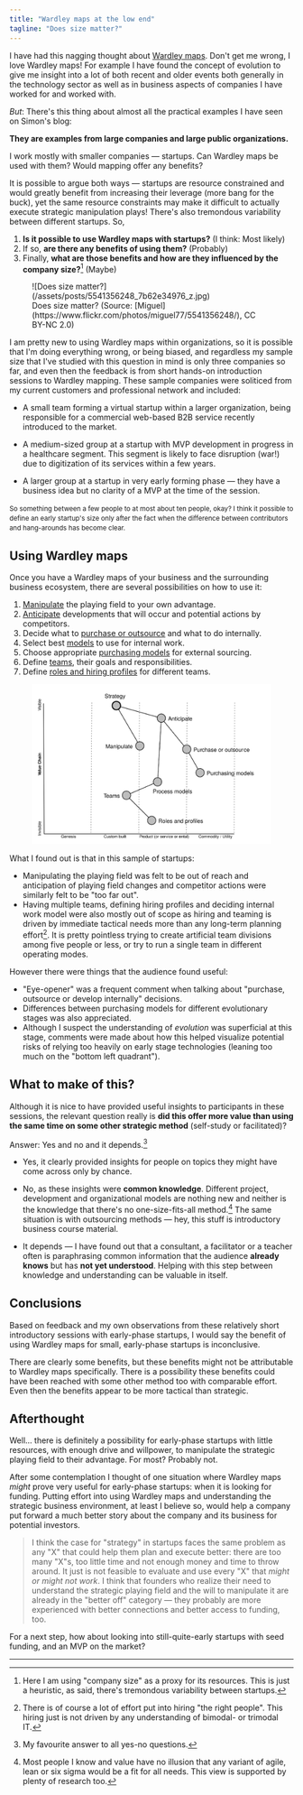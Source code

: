 ```yaml
---
title: "Wardley maps at the low end"
tagline: "Does size matter?"
---
```


I have had this nagging thought about [Wardley maps](XXX). Don't get
me wrong, I love Wardley maps! For example I have found the concept of
evolution to give me insight into a lot of both recent and older
events both generally in the technology sector as well as in business
aspects of companies I have worked for and worked with.

*But*: There's this thing about almost all the practical examples I
have seen on Simon's blog:

**They are examples from large companies and large public organizations.**

I work mostly with smaller companies — startups. Can Wardley maps be
used with them? Would mapping offer any benefits?

It is possible to argue both ways — startups are resource constrained
and would greatly benefit from increasing their leverage (more bang
for the buck), yet the same resource constraints may make it difficult
to actually execute strategic manipulation plays! There's also
tremondous variability between different startups. So,

1. **Is it possible to use Wardley maps with startups?** (I think:
   Most likely)
2. If so, **are there any benefits of using them?** (Probably)
3. Finally, **what are those benefits and how are they influenced by
   the company size?**[^size] (Maybe)

<figure>
![Does size matter?](/assets/posts/5541356248_7b62e34976_z.jpg)

<figcaption>Does size matter? (Source:
[Miguel](https://www.flickr.com/photos/miguel77/5541356248/), CC BY-NC
2.0)
</figcaption>
</figure>

I am pretty new to using Wardley maps within organizations, so it is
possible that I'm doing everything wrong, or being biased, and
regardless my sample size that I've studied with this question in mind
is only three companies so far, and even then the feedback is from
short hands-on introduction sessions to Wardley mapping. These sample
companies were soliticed from my current customers and professional
network and included:

* A small team forming a virtual startup within a larger organization,
  being responsible for a commercial web-based B2B service recently
  introduced to the market.

* A medium-sized group at a startup with MVP development in progress
  in a healthcare segment. This segment is likely to face disruption
  (war!) due to digitization of its services within a few years.

* A larger group at a startup in very early forming phase — they have
  a business idea but no clarity of a MVP at the time of the session.

<small>So something between a few people to at most about ten people,
okay?  I think it possible to define an early startup's size only
after the fact when the difference between contributors and
hang-arounds has become clear.</small>

## Using Wardley maps

Once you have a Wardley maps of your business and the surrounding
business ecosystem, there are several possibilities on how to use it:

1. [Manipulate](XXX) the playing field to your own advantage.
2. [Anticipate](XXX) developments that will occur and potential
   actions by competitors.
3. Decide what to [purchase or outsource](XXX) and what to do internally.
4. Select best [models](XXX) to use for internal work.
5. Choose appropriate [purchasing models](XXX) for external sourcing.
6. Define [teams](XXX), their goals and responsibilities.
7. Define [roles and hiring profiles](XXX) for different teams.

<figure> <a
href="/assets/posts/wardley-map-benefits-as-a-wardley-map.svg"><img
src="/assets/posts/wardley-map-benefits-as-a-wardley-map.svg"
alt="Wardley map benefits"></a>
</figure>

What I found out is that in this sample of startups:

* Manipulating the playing field was felt to be out of reach and
  anticipation of playing field changes and competitor actions were
  similarly felt to be "too far out".
* Having multiple teams, defining hiring profiles and deciding
  internal work model were also mostly out of scope as hiring and
  teaming is driven by immediate tactical needs more than any
  long-term planning effort[^hiring]. It is pretty pointless trying to
  create artificial team divisions among five people or less, or try
  to run a single team in different operating modes.

However there were things that the audience found useful:

* "Eye-opener" was a frequent comment when talking about "purchase,
  outsource or develop internally" decisions.
* Differences between purchasing models for different evolutionary
  stages was also appreciated.
* Although I suspect the understanding of *evolution* was superficial
  at this stage, comments were made about how this helped visualize
  potential risks of relying too heavily on early stage technologies
  (leaning too much on the "bottom left quadrant").

## What to make of this?

Although it is nice to have provided useful insights to participants
in these sessions, the relevant question really is **did this offer
more value than using the same time on some other strategic method**
(self-study or facilitated)?

Answer: Yes and no and it depends.[^answer]

* Yes, it clearly provided insights for people on topics they might
  have come across only by chance.

* No, as these insights were **common knowledge**. Different project,
  development and organizational models are nothing new and neither is
  the knowledge that there's no one-size-fits-all method.[^pundits]
  The same situation is with outsourcing methods — hey, this stuff is
  introductory business course material.

* It depends — I have found out that a consultant, a facilitator or a
  teacher often is paraphrasing common information that the audience
  **already knows** but has **not yet understood**. Helping with this
  step between knowledge and understanding can be valuable in itself.

<!-- > Given a small random sample from a population of competent people -->
<!-- > (people ending up in an early-stage startup) there are bound to be -->
<!-- > gaps in knowledge and skills. Through a sort of reverse causality -->
<!-- > companies that are funded early are more likely to have been founded -->
<!-- > by experienced enterpreneurs with existing connections to -->
<!-- > funders. So they have both resources and experience already packed -->
<!-- > in. Conversely companies that are not well funded early (thus -->
<!-- > lacking in resources) are more likely to have young (less -->
<!-- > experienced) founders thus suffering a double whammy regarding -->
<!-- > strategic capability. -->

## Conclusions

Based on feedback and my own observations from these relatively short
introductory sessions with early-phase startups, I would say the
benefit of using Wardley maps for small, early-phase startups is
inconclusive.

There are clearly some benefits, but these benefits might not be
attributable to Wardley maps specifically. There is a possibility
these benefits could have been reached with some other method too with
comparable effort. Even then the benefits appear to be more tactical
than strategic.

## Afterthought

Well… there is definitely a possibility for early-phase startups with
little resources, with enough drive and willpower, to manipulate the
strategic playing field to their advantage. For most? Probably not.

After some contemplation I thought of one situation where Wardley maps
*might* prove very useful for early-phase startups: when it is looking
for funding. Putting effort into using Wardley maps and understanding
the strategic business environment, at least I believe so, would help
a company put forward a much better story about the company and its
business for potential investors.

> I think the case for "strategy" in startups faces the same problem
> as any "X" that could help them plan and execute better: there are
> too many "X"s, too little time and not enough money and time to
> throw around. It just is not feasible to evaluate and use every "X"
> that *might or might not work*.  I think that founders who realize
> their need to understand the strategic playing field and the will to
> manipulate it are already in the "better off" category — they
> probably are more experienced with better connections and better
> access to funding, too.


For a next step, how about looking into still-quite-early startups with seed
funding, and an MVP on the market?

----
[^hiring]: There is of course a lot of effort put into hiring "the right people". This hiring just is not driven by any understanding of bimodal- or trimodal IT.
[^answer]: My favourite answer to all yes-no questions.
[^pundits]: Most people I know and value have no illusion that any variant of agile, lean or six sigma would be a fit for all needs. This view is supported by plenty of research too.
[^size]: Here I am using "company size" as a proxy for its resources. This is just a heuristic, as said, there's tremondous variability between startups.
